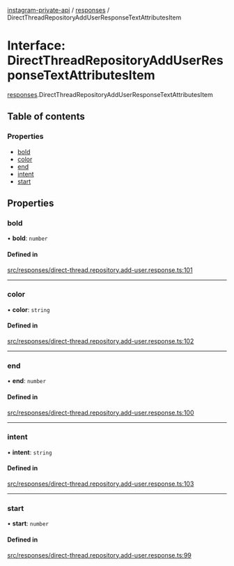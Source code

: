 [instagram-private-api](../../README.md) / [responses](../../modules/responses.md) / DirectThreadRepositoryAddUserResponseTextAttributesItem

# Interface: DirectThreadRepositoryAddUserResponseTextAttributesItem

[responses](../../modules/responses.md).DirectThreadRepositoryAddUserResponseTextAttributesItem

## Table of contents

### Properties

- [bold](DirectThreadRepositoryAddUserResponseTextAttributesItem.md#bold)
- [color](DirectThreadRepositoryAddUserResponseTextAttributesItem.md#color)
- [end](DirectThreadRepositoryAddUserResponseTextAttributesItem.md#end)
- [intent](DirectThreadRepositoryAddUserResponseTextAttributesItem.md#intent)
- [start](DirectThreadRepositoryAddUserResponseTextAttributesItem.md#start)

## Properties

### bold

• **bold**: `number`

#### Defined in

[src/responses/direct-thread.repository.add-user.response.ts:101](https://github.com/Nerixyz/instagram-private-api/blob/b3351b9/src/responses/direct-thread.repository.add-user.response.ts#L101)

___

### color

• **color**: `string`

#### Defined in

[src/responses/direct-thread.repository.add-user.response.ts:102](https://github.com/Nerixyz/instagram-private-api/blob/b3351b9/src/responses/direct-thread.repository.add-user.response.ts#L102)

___

### end

• **end**: `number`

#### Defined in

[src/responses/direct-thread.repository.add-user.response.ts:100](https://github.com/Nerixyz/instagram-private-api/blob/b3351b9/src/responses/direct-thread.repository.add-user.response.ts#L100)

___

### intent

• **intent**: `string`

#### Defined in

[src/responses/direct-thread.repository.add-user.response.ts:103](https://github.com/Nerixyz/instagram-private-api/blob/b3351b9/src/responses/direct-thread.repository.add-user.response.ts#L103)

___

### start

• **start**: `number`

#### Defined in

[src/responses/direct-thread.repository.add-user.response.ts:99](https://github.com/Nerixyz/instagram-private-api/blob/b3351b9/src/responses/direct-thread.repository.add-user.response.ts#L99)
